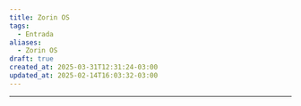 ```yaml
---
title: Zorin OS
tags:
  - Entrada
aliases:
  - Zorin OS
draft: true
created_at: 2025-03-31T12:31:24-03:00
updated_at: 2025-02-14T16:03:32-03:00
---
```



---

